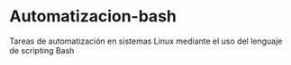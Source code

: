 # Automatizacion-bash
Tareas de automatización en sistemas Linux mediante el uso del lenguaje de scripting Bash
